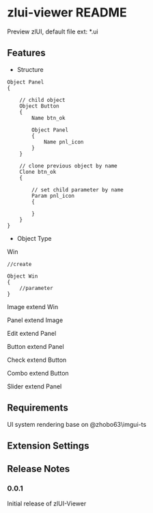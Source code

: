 # zlui-viewer README

Preview zlUI, default file ext: *.ui

## Features

* Structure

```
Object Panel
{

    // child object
    Object Button
    {
        Name btn_ok   

        Object Panel
        {
            Name pnl_icon
        }
    }

    // clone previous object by name
    Clone btn_ok
    {

        // set child parameter by name
        Param pnl_icon
        {

        }
    }
}
```

* Object Type

Win

```
//create

Object Win
{
    //parameter
}

```

Image extend Win

Panel extend Image

Edit extend Panel

Button extend Panel

Check extend Button

Combo extend Button

Slider extend Panel


## Requirements

UI system rendering base on @zhobo63\imgui-ts

## Extension Settings

## Release Notes

### 0.0.1

Initial release of zlUI-Viewer

